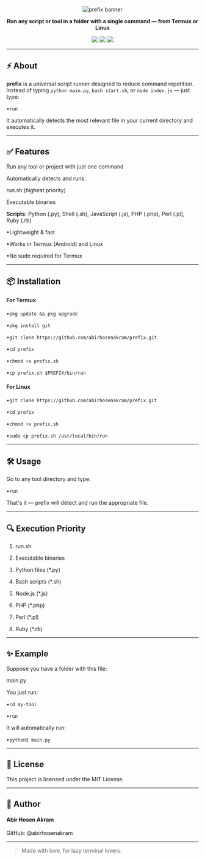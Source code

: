 
<p align="center">
  <img src="https://capsule-render.vercel.app/api?type=waving&color=4CAF50&height=150&section=header&text=prefix&fontSize=50&fontColor=ffffff" alt="prefix banner"/>
</p>

<p align="center">
  <b>Run any script or tool in a folder with a single command — from Termux or Linux</b>
</p>

<p align="center">
  <a href="https://github.com/abirhosenakram/prefix"><img src="https://img.shields.io/github/stars/abirhosenakram/prefix?style=flat-square&color=yellow"/></a>
  <a href="https://github.com/abirhosenakram/prefix"><img src="https://img.shields.io/github/forks/abirhosenakram/prefix?style=flat-square&color=green"/></a>
  <a href="https://github.com/abirhosenakram/prefix/blob/main/LICENSE"><img src="https://img.shields.io/github/license/abirhosenakram/prefix?style=flat-square&color=blue"/></a>
</p>

---

## ⚡ About

**prefix** is a universal script runner designed to reduce command repetition.  
Instead of typing `python main.py`, `bash start.sh`, or `node index.js` — just type:

•```run```

It automatically detects the most relevant file in your current directory and executes it.


---

## ✅ Features

Run any tool or project with just one command

Automatically detects and runs:

run.sh (highest priority)

Executable binaries

**Scripts:** Python (.py), Shell (.sh), JavaScript (.js), PHP (.php), Perl (.pl), Ruby (.rb)


•Lightweight & fast

•Works in Termux (Android) and Linux

•No sudo required for Termux



---

## 📦 Installation

#### For Termux

•`pkg update && pkg upgrade`

•`pkg install git`

•`git clone https://github.com/abirhosenakram/prefix.git`

•`cd prefix`

•`chmod +x prefix.sh`

•`cp prefix.sh $PREFIX/bin/run`

#### For Linux

•`git clone https://github.com/abirhosenakram/prefix.git`

•`cd prefix`

•`chmod +x prefix.sh`

•`sudo cp prefix.sh /usr/local/bin/run`


---

## 🛠 Usage

Go to any tool directory and type:

•`run`

That's it — prefix will detect and run the appropriate file.


---

## 🔍 Execution Priority

1. run.sh


2. Executable binaries


3. Python files (*.py)


4. Bash scripts (*.sh)


5. Node.js (*.js)


6. PHP (*.php)


7. Perl (*.pl)


8. Ruby (*.rb)




---

## ✨ Example

Suppose you have a folder with this file:

main.py

You just run:

•`cd my-tool`

•`run`

It will automatically run:

•`python3 main.py`


---

## 📄 License

This project is licensed under the MIT License.


---

## 👤 Author

#### Abir Hosen Akram
GitHub: @abirhosenakram


---

> Made with love, for lazy terminal lovers.

